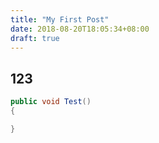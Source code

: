 ```yaml
---
title: "My First Post"
date: 2018-08-20T18:05:34+08:00
draft: true
---
```


## 123


```csharp
public void Test()
{

}
```



